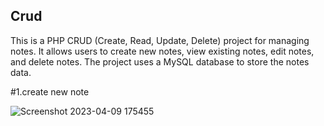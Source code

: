 ## Crud
This is a PHP CRUD (Create, Read, Update, Delete) project for managing notes. It allows users to create new notes, view existing notes, edit notes, and delete notes. The project uses a MySQL database to store the notes data.


#1.create new note

![Screenshot 2023-04-09 175455](https://user-images.githubusercontent.com/98024836/230772417-51017a79-a696-4c03-b796-84c6a76c5808.jpg)
